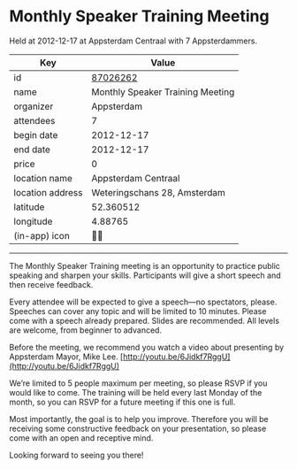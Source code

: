 # Monthly Speaker Training Meeting
Held at 2012-12-17 at Appsterdam Centraal with 7 Appsterdammers.
        
|Key|Value
|---|---|
|id|[87026262](https://www.meetup.com/appsterdam/events/87026262/)|
|name|Monthly Speaker Training Meeting|
|organizer|Appsterdam|
|attendees|7|
|begin date|2012-12-17|
|end date|2012-12-17|
|price|0|
|location name|Appsterdam Centraal|
|location address|Weteringschans 28, Amsterdam|
|latitude|52.360512|
|longitude|4.88765|
|(in-app) icon|🧑‍🏫|

---

The Monthly Speaker Training meeting is an opportunity to practice public speaking and sharpen your skills. Participants will give a short speech and then receive feedback.

Every attendee will be expected to give a speech—no spectators, please. Speeches can cover any topic and will be limited to 10 minutes. Please come with a speech already prepared. Slides are recommended. All levels are welcome, from beginner to advanced.

Before the meeting, we recommend you watch a video about presenting by Appsterdam Mayor, Mike Lee. [http://youtu.be/6Jidkf7RggU](http://youtu.be/6Jidkf7RggU)

We’re limited to 5 people maximum per meeting, so please RSVP if you would like to come. The training will be held every last Monday of the month, so you can RSVP for a future meeting if this one is full.

Most importantly, the goal is to help you improve. Therefore you will be receiving some constructive feedback on your presentation, so please come with an open and receptive mind.

Looking forward to seeing you there!

 


